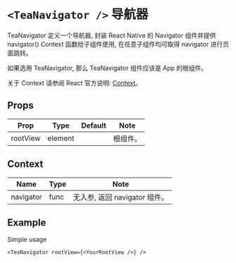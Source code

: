 # `<TeaNavigator />` 导航器
TeaNavigator 定义一个导航器, 封装 React Native 的 Navigator 组件并提供 navigator() Context 函数给子组件使用, 在任意子组件均可取得 navigator 进行页面跳转。

如果选用 TeaNavigator, 那么 TeaNavigator 组件应该是 App 的根组件。

关于 Context 请参阅 React 官方说明: [Context](https://facebook.github.io/react/docs/context.html)。

## Props
| Prop | Type | Default | Note |
|---|---|---|---|
| rootView | element |  | 根组件。

## Context
| Name | Type | Note |
|---|---|---|
| navigator | func | 无入参, 返回 navigator 组件。

## Example
Simple usage
```
<TeaNavigator rootView={<YourRootView />} />
```
